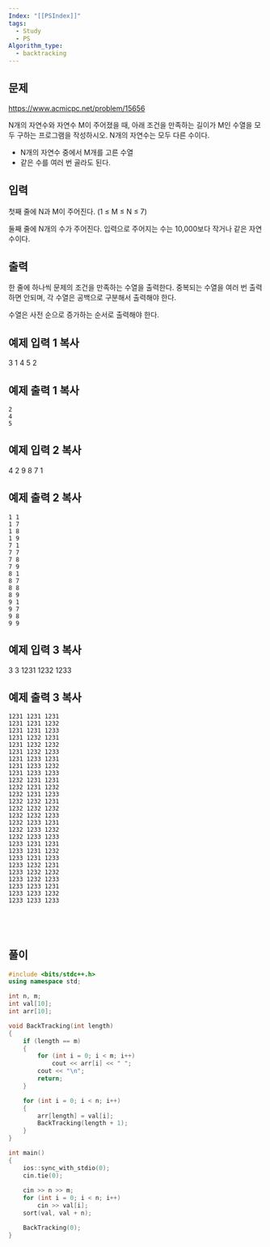```yaml
---
Index: "[[PSIndex]]"
tags:
  - Study
  - PS
Algorithm_type:
  - backtracking
---
```


## 문제
https://www.acmicpc.net/problem/15656

N개의 자연수와 자연수 M이 주어졌을 때, 아래 조건을 만족하는 길이가 M인 수열을 모두 구하는 프로그램을 작성하시오. N개의 자연수는 모두 다른 수이다.

- N개의 자연수 중에서 M개를 고른 수열
- 같은 수를 여러 번 골라도 된다.

## 입력

첫째 줄에 N과 M이 주어진다. (1 ≤ M ≤ N ≤ 7)

둘째 줄에 N개의 수가 주어진다. 입력으로 주어지는 수는 10,000보다 작거나 같은 자연수이다.

## 출력

한 줄에 하나씩 문제의 조건을 만족하는 수열을 출력한다. 중복되는 수열을 여러 번 출력하면 안되며, 각 수열은 공백으로 구분해서 출력해야 한다.

수열은 사전 순으로 증가하는 순서로 출력해야 한다.

## 예제 입력 1 복사

3 1
4 5 2

## 예제 출력 1 복사
```
2
4
5
```


## 예제 입력 2 복사

4 2
9 8 7 1

## 예제 출력 2 복사
```
1 1
1 7
1 8
1 9
7 1
7 7
7 8
7 9
8 1
8 7
8 8
8 9
9 1
9 7
9 8
9 9
```


## 예제 입력 3 복사

3 3
1231 1232 1233

## 예제 출력 3 복사
```
1231 1231 1231
1231 1231 1232
1231 1231 1233
1231 1232 1231
1231 1232 1232
1231 1232 1233
1231 1233 1231
1231 1233 1232
1231 1233 1233
1232 1231 1231
1232 1231 1232
1232 1231 1233
1232 1232 1231
1232 1232 1232
1232 1232 1233
1232 1233 1231
1232 1233 1232
1232 1233 1233
1233 1231 1231
1233 1231 1232
1233 1231 1233
1233 1232 1231
1233 1232 1232
1233 1232 1233
1233 1233 1231
1233 1233 1232
1233 1233 1233
```

   
---
## 풀이
```cpp
#include <bits/stdc++.h>
using namespace std;

int n, m;
int val[10];
int arr[10];

void BackTracking(int length)
{
	if (length == m)
	{
		for (int i = 0; i < m; i++)
			cout << arr[i] << " ";
		cout << "\n";
		return;
	}

	for (int i = 0; i < n; i++)
	{
		arr[length] = val[i];
		BackTracking(length + 1);
	}
}

int main()
{
	ios::sync_with_stdio(0);
	cin.tie(0);
	
	cin >> n >> m;
	for (int i = 0; i < n; i++)
		cin >> val[i];
	sort(val, val + n);

	BackTracking(0);
}

```